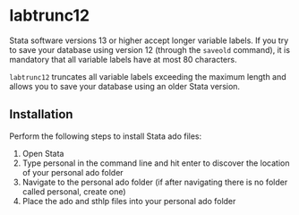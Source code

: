 # labtrunc12
Stata software versions 13 or higher accept longer variable labels. If you try to save your database using version 12 (through the `saveold` command), it is mandatory that all variable labels have at most 80 characters.

`labtrunc12` truncates all variable labels exceeding the maximum length and allows you to save your database using an older Stata version.

## Installation
Perform the following steps to install Stata ado files:

1. Open Stata
2. Type personal in the command line and hit enter to discover the location of your personal ado folder
3. Navigate to the personal ado folder (if after navigating there is no folder called personal, create one)
4. Place the ado and sthlp files into your personal ado folder